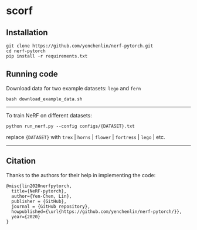 # scorf

## Installation

```
git clone https://github.com/yenchenlin/nerf-pytorch.git
cd nerf-pytorch
pip install -r requirements.txt
```

## Running code

Download data for two example datasets: `lego` and `fern`
```
bash download_example_data.sh
```

---

To train NeRF on different datasets: 

```
python run_nerf.py --config configs/{DATASET}.txt
```

replace `{DATASET}` with `trex` | `horns` | `flower` | `fortress` | `lego` | etc.

---

## Citation

Thanks to the authors for their help in implementing the code:
```
@misc{lin2020nerfpytorch,
  title={NeRF-pytorch},
  author={Yen-Chen, Lin},
  publisher = {GitHub},
  journal = {GitHub repository},
  howpublished={\url{https://github.com/yenchenlin/nerf-pytorch/}},
  year={2020}
}
```
